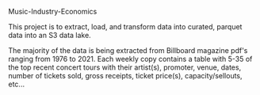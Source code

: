 Music-Industry-Economics

This project is to extract, load, and transform data into curated, parquet data into an S3 data lake.

The majority of the data is being extracted from Billboard magazine pdf's ranging from 1976 to 2021. Each weekly copy
contains a table with 5-35 of the top recent concert tours with their artist(s), promoter, venue, dates, number of tickets
sold, gross receipts, ticket price(s), capacity/sellouts, etc...